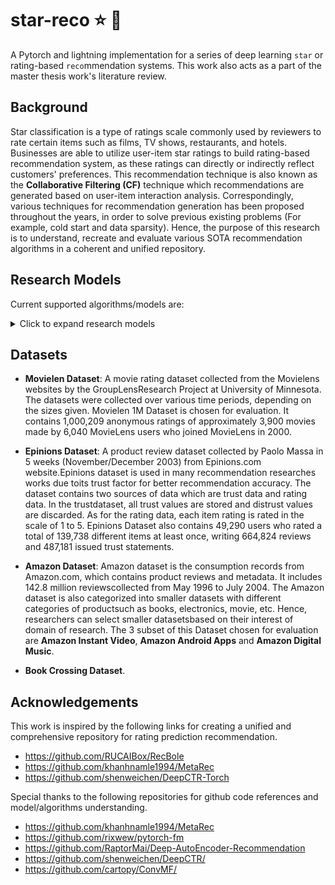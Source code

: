 # star-reco :star: :robot:
A Pytorch and lightning implementation for a series of deep learning `star` or rating-based `reco`mmendation systems. This work also acts as a part of the master thesis work's literature review.

Background
---
Star classification is a type of ratings scale commonly used by reviewers to rate certain items such as films, TV shows, restaurants, and hotels. Businesses are able to utilize user-item star ratings to build rating-based recommendation system, as these ratings can directly or indirectly reflect customers' preferences. This recommendation technique is also known as the **Collaborative Filtering (CF)** technique which recommendations are generated based on user-item interaction analysis. Correspondingly, various techniques for recommendation generation has been proposed throughout the years, in order to solve previous existing problems (For example, cold start and data sparsity). Hence, the purpose of this research is to understand, recreate and evaluate various SOTA recommendation algorithms in a coherent and unified repository.

Research Models
---
Current supported algorithms/models are:
<details>
  <summary>Click to expand research models</summary>
  <br>
  <sup> * asterisk symbol indicates code modification for originally CTR models to Rating Prediction models</sup>
  <table>
    <tr>
      <th rowspan = 2>Research models</th>
      <th rowspan = 2>Details</th>
      <th colspan = 4>Models</th>
    </tr>
    <tr>
      <th>Linear</th>
      <th>Non-linear/FC/MLP</th>
      <th>AE</th>
      <th>CNN</th>
    </tr>
    <tr>
      <td>Matrix Factorization (MF)</td>
      <td>
        <a href="https://www.inf.unibz.it/~ricci/ISR/papers/ieeecomputer.pdf">paper</a> | 
        <a href="https://github.com/KyleOng/star-reco/blob/master/starreco/model/mf.py">code</a>
      </td>
      <td></td>
      <td></td>
      <td></td>
      <td></td>
    </tr>
    <tr>
      <td>Factorization Machine (FM)</td>
      <td>
        <a href="https://sdcast.ksdaemon.ru/wp-content/uploads/2020/02/Rendle2010FM.pdf">paper</a> | 
        <a href="https://github.com/KyleOng/star-reco/blob/master/starreco/model/fm.py">code</a>
      </td>
      <td></td>
      <td></td>
      <td></td>
      <td></td>
    </tr>
    <tr>
      <td>Neural Collaborative Filtering (MLP)</td>
      <td>
        <a href="https://www.comp.nus.edu.sg/~xiangnan/papers/ncf.pdf">paper</a> | 
        <a href="https://github.com/KyleOng/star-reco/blob/master/starreco/model/ncf.py">code</a>
      </td>
      <td></td>
      <td></td>
      <td></td>
      <td></td>
    </tr>
  </table>
</details>
  
Datasets
---
- **Movielen Dataset**: A movie rating dataset collected from the Movielens websites by the GroupLensResearch Project  at University of Minnesota. The datasets were collected over various time periods, depending on the sizes given. Movielen 1M Dataset is chosen for evaluation. It contains 1,000,209 anonymous ratings of approximately 3,900 movies made by 6,040 MovieLens users who joined MovieLens in 2000.

- **Epinions Dataset**: A product review dataset collected by Paolo Massa in 5 weeks (November/December 2003) from Epinions.com website.Epinions dataset is used in many recommendation researches works due toits trust factor for better recommendation accuracy. The dataset contains two sources of data which are trust data and rating data. In the trustdataset, all trust values are stored and distrust values are discarded. As for the rating data, each item rating is rated in the scale of 1 to 5. Epinions Dataset also contains 49,290 users who rated a total of 139,738 different items at least once, writing 664,824 reviews and 487,181 issued trust statements.

- **Amazon Dataset**: Amazon dataset is the consumption records from Amazon.com, which contains product reviews and metadata. It includes 142.8 million reviewscollected from May 1996 to July 2004. The Amazon dataset is also categorized into smaller datasets with different categories of productsuch as books, electronics, movie, etc. Hence, researchers can select smaller datasetsbased on their interest of domain of research. The 3 subset of this Dataset chosen for evaluation are **Amazon Instant Video**, **Amazon Android Apps** and **Amazon Digital Music**.

- **Book Crossing Dataset**.

Acknowledgements
---
This work is inspired by the following links for creating a unified and comprehensive repository for rating prediction recommendation.
- https://github.com/RUCAIBox/RecBole
- https://github.com/khanhnamle1994/MetaRec
- https://github.com/shenweichen/DeepCTR-Torch

Special thanks to the following repositories for github code references and model/algorithms understanding.
- https://github.com/khanhnamle1994/MetaRec
- https://github.com/rixwew/pytorch-fm
- https://github.com/RaptorMai/Deep-AutoEncoder-Recommendation
- https://github.com/shenweichen/DeepCTR/
- https://github.com/cartopy/ConvMF/





 
